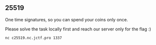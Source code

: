 ## 25519

One time signatures, so you can spend your coins only once.

Please solve the task locally first and reach our server only for the flag :)

```
nc c25519.nc.jctf.pro 1337
```
